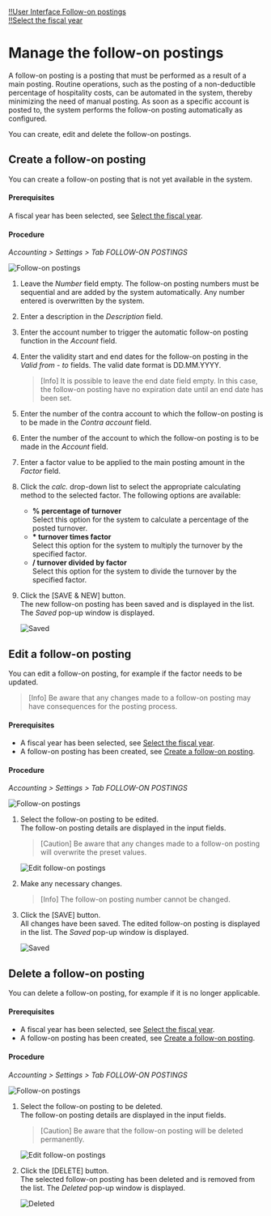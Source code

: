 [!!User Interface Follow-on postings](../UserInterface/02g_FollowOnBookings.md)  
[!!Select the fiscal year](../Operation/01_SelectFiscalYear.md)  

# Manage the follow-on postings

A follow-on posting is a posting that must be performed as a result of a main posting. Routine operations, such as the posting of a non-deductible percentage of hospitality costs, can be automated in the system, thereby minimizing the need of manual posting. As soon as a specific account is posted to, the system performs the follow-on posting automatically as configured.

You can create, edit and delete the follow-on postings.


##  Create a follow-on posting

You can create a follow-on posting that is not yet available in the system.

#### Prerequisites

A fiscal year has been selected, see [Select the fiscal year](../Operation/01_SelectFiscalYear.md).

#### Procedure

*Accounting > Settings > Tab FOLLOW-ON POSTINGS*

![Follow-on postings](../../Assets/Screenshots/RetailSuiteAccounting/Settings/FollowOnBookings/FollowOnBookings.png "[Follow-on postings]")

1. Leave the *Number* field empty. The follow-on posting numbers must be sequential and are added by the system automatically. Any number entered is overwritten by the system.

2. Enter a description in the *Description* field.    

3. Enter the account number to trigger the automatic follow-on posting function in the *Account* field.  

4. Enter the validity start and end dates for the follow-on posting in the *Valid from - to* fields. The valid date format is DD.MM.YYYY.  

    > [Info] It is possible to leave the end date field empty. In this case, the follow-on posting have no expiration date until an end date has been set.

5. Enter the number of the contra account to which the follow-on posting is to be made in the *Contra account* field.

6. Enter the number of the account to which the follow-on posting is to be made in the *Account* field.

7. Enter a factor value to be applied to the main posting amount in the *Factor* field.

8. Click the *calc.* drop-down list to select the appropriate calculating method to the selected factor.   The following options are available:  
    - **% percentage of turnover**  
        Select this option for the system to calculate a percentage of the posted turnover.
    - **\* turnover times factor**  
        Select this option for the system to multiply the turnover by the specified factor.
    - **/ turnover divided by factor**  
        Select this option for the system to divide the turnover by the specified factor.

  [comment]: <> (Divide scheint nicht zu funktionieren. Bug?)

9. Click the [SAVE & NEW] button.  
    The new follow-on posting has been saved and is displayed in the list. The *Saved* pop-up window is displayed.

    ![Saved](../../Assets/Screenshots/RetailSuiteAccounting/Settings/FollowOnBookings/Saved.png "[Saved]")


##  Edit a follow-on posting

You can edit a follow-on posting, for example if the factor needs to be updated.  

> [Info] Be aware that any changes made to a follow-on posting may have consequences for the posting process.

#### Prerequisites

- A fiscal year has been selected, see [Select the fiscal year](../Operation/01_SelectFiscalYear.md).
- A follow-on posting has been created, see [Create a follow-on posting](#create-a-follow-on-posting).

#### Procedure

*Accounting > Settings > Tab FOLLOW-ON POSTINGS*

![Follow-on postings](../../Assets/Screenshots/RetailSuiteAccounting/Settings/FollowOnBookings/FollowOnBookings.png "[Follow-on postings]")

1. Select the follow-on posting to be edited.  
    The follow-on posting details are displayed in the input fields.

    > [Caution] Be aware that any changes made to a follow-on posting will overwrite the preset values.

    ![Edit follow-on postings](../../Assets/Screenshots/RetailSuiteAccounting/Settings/FollowOnBookings/EditFollowOnBooking.png "[Edit follow-on postings]")

2. Make any necessary changes.  

    > [Info] The follow-on posting number cannot be changed.

3. Click the [SAVE] button.  
    All changes have been saved. The edited follow-on posting is displayed in the list. The *Saved* pop-up window is displayed.

    ![Saved](../../Assets/Screenshots/RetailSuiteAccounting/Settings/FollowOnBookings/Saved.png "[Saved]")


##  Delete a follow-on posting

You can delete a follow-on posting, for example if it is no longer applicable.

#### Prerequisites

- A fiscal year has been selected, see [Select the fiscal year](../Operation/01_SelectFiscalYear.md).
- A follow-on posting has been created, see [Create a follow-on posting](#create-a-follow-on-posting).

#### Procedure

*Accounting > Settings > Tab FOLLOW-ON POSTINGS*

![Follow-on postings](../../Assets/Screenshots/RetailSuiteAccounting/Settings/FollowOnBookings/FollowOnBookings.png "[Follow-on postings]")

1. Select the follow-on posting to be deleted.  
    The follow-on posting details are displayed in the input fields.

    > [Caution] Be aware that the follow-on posting will be deleted permanently.

    ![Edit follow-on postings](../../Assets/Screenshots/RetailSuiteAccounting/Settings/FollowOnBookings/EditFollowOnBooking.png "[Edit follow-on postings]")


2. Click the [DELETE] button.  
    The selected follow-on posting has been deleted and is removed from the list. The *Deleted* pop-up window is displayed.

    ![Deleted](../../Assets/Screenshots/RetailSuiteAccounting/Settings/CostAccounting/Deleted.png "[Deleted]")
